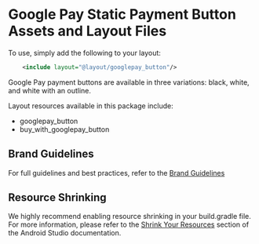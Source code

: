 # Google Pay Static Payment Button Assets and Layout Files

To use, simply add the following to your layout:

```xml
    <include layout="@layout/googlepay_button"/>
```

Google Pay payment buttons are available in three variations: black, white, and
white with an outline.

Layout resources available in this package include:

*   googlepay_button
*   buy_with_googlepay_button

## Brand Guidelines

For full guidelines and best practices, refer to the [Brand
Guidelines](https://developers.google.com/pay/api/android/guides/brand-guidelines)

## Resource Shrinking

We highly recommend enabling resource shrinking in your build.gradle file. For
more information, please refer to the [Shrink Your
Resources](https://developer.android.com/studio/build/shrink-code.html#shrink-resources)
section of the Android Studio documentation.
